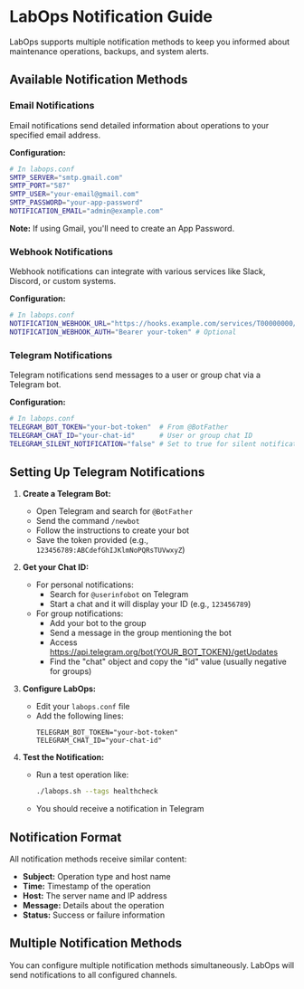 # LabOps Notification Guide

LabOps supports multiple notification methods to keep you informed about maintenance operations, backups, and system alerts.

## Available Notification Methods

### Email Notifications

Email notifications send detailed information about operations to your specified email address.

**Configuration:**
```bash
# In labops.conf
SMTP_SERVER="smtp.gmail.com"
SMTP_PORT="587"
SMTP_USER="your-email@gmail.com"
SMTP_PASSWORD="your-app-password"
NOTIFICATION_EMAIL="admin@example.com"
```

**Note:** If using Gmail, you'll need to create an App Password.

### Webhook Notifications

Webhook notifications can integrate with various services like Slack, Discord, or custom systems.

**Configuration:**
```bash
# In labops.conf
NOTIFICATION_WEBHOOK_URL="https://hooks.example.com/services/T00000000/B00000000/XXXXXXXXXXXXXXXXXXXXXXXX"
NOTIFICATION_WEBHOOK_AUTH="Bearer your-token" # Optional
```

### Telegram Notifications

Telegram notifications send messages to a user or group chat via a Telegram bot.

**Configuration:**
```bash
# In labops.conf
TELEGRAM_BOT_TOKEN="your-bot-token"  # From @BotFather
TELEGRAM_CHAT_ID="your-chat-id"      # User or group chat ID
TELEGRAM_SILENT_NOTIFICATION="false" # Set to true for silent notifications
```

## Setting Up Telegram Notifications

1. **Create a Telegram Bot:**
   - Open Telegram and search for `@BotFather`
   - Send the command `/newbot`
   - Follow the instructions to create your bot
   - Save the token provided (e.g., `123456789:ABCdefGhIJKlmNoPQRsTUVwxyZ`)

2. **Get your Chat ID:**
   - For personal notifications:
     - Search for `@userinfobot` on Telegram
     - Start a chat and it will display your ID (e.g., `123456789`)
   - For group notifications:
     - Add your bot to the group
     - Send a message in the group mentioning the bot
     - Access https://api.telegram.org/bot{YOUR_BOT_TOKEN}/getUpdates
     - Find the "chat" object and copy the "id" value (usually negative for groups)

3. **Configure LabOps:**
   - Edit your `labops.conf` file
   - Add the following lines:
     ```
     TELEGRAM_BOT_TOKEN="your-bot-token"
     TELEGRAM_CHAT_ID="your-chat-id"
     ```

4. **Test the Notification:**
   - Run a test operation like:
     ```bash
     ./labops.sh --tags healthcheck
     ```
   - You should receive a notification in Telegram

## Notification Format

All notification methods receive similar content:

- **Subject:** Operation type and host name
- **Time:** Timestamp of the operation
- **Host:** The server name and IP address
- **Message:** Details about the operation
- **Status:** Success or failure information

## Multiple Notification Methods

You can configure multiple notification methods simultaneously. LabOps will send notifications to all configured channels.
